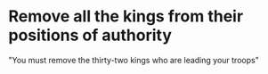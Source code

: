 # Remove all the kings from their positions of authority

"You must remove the thirty-two kings who are leading your troops"

